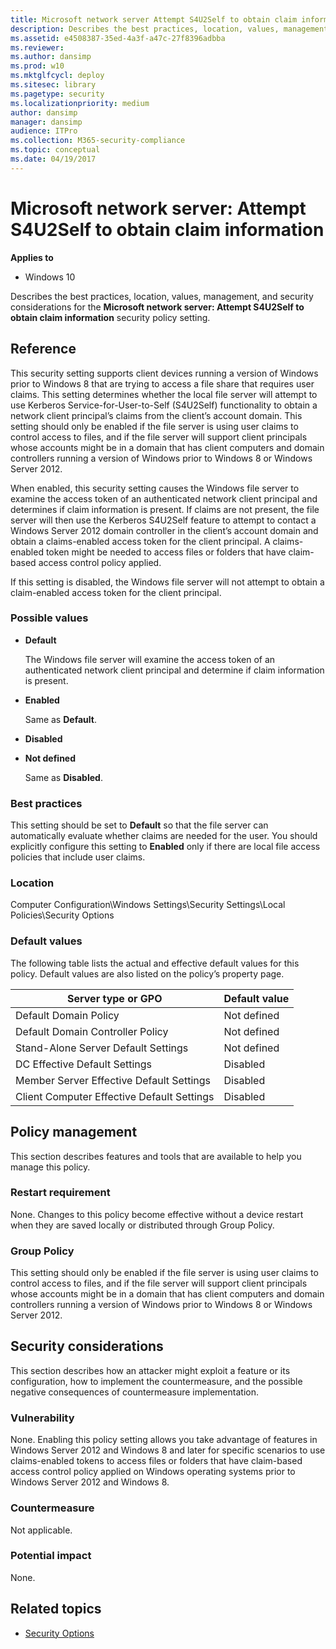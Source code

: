 ```yaml
---
title: Microsoft network server Attempt S4U2Self to obtain claim information (Windows 10)
description: Describes the best practices, location, values, management, and security considerations for the Microsoft network server Attempt S4U2Self to obtain claim information security policy setting.
ms.assetid: e4508387-35ed-4a3f-a47c-27f8396adbba
ms.reviewer: 
ms.author: dansimp
ms.prod: w10
ms.mktglfcycl: deploy
ms.sitesec: library
ms.pagetype: security
ms.localizationpriority: medium
author: dansimp
manager: dansimp
audience: ITPro
ms.collection: M365-security-compliance
ms.topic: conceptual
ms.date: 04/19/2017
---
```


# Microsoft network server: Attempt S4U2Self to obtain claim information

**Applies to**
-   Windows 10

Describes the best practices, location, values, management, and security considerations for the **Microsoft network server: Attempt S4U2Self to obtain claim information** security policy setting.

## Reference

This security setting supports client devices running a version of Windows prior to Windows 8 that are trying to access a file share that requires user claims. This setting determines whether the local file server will attempt to use Kerberos Service-for-User-to-Self (S4U2Self) functionality to obtain a network client principal’s claims from the client’s account domain. This setting should only be enabled if the file server is using user claims to control access to files, and if the file server will support client principals whose accounts might be in a domain that has client computers 
and domain controllers running a version of Windows prior to Windows 8 or Windows Server 2012.

When enabled, this security setting causes the Windows file server to examine the access token of an authenticated network client principal and determines if claim information is present. If claims are not present, the file server will then use the Kerberos S4U2Self feature to attempt to contact a Windows Server 2012 domain controller in the client’s account domain and obtain a claims-enabled access token for the client principal. A claims-enabled token might be needed to access files or folders that have claim-based access control policy applied.

If this setting is disabled, the Windows file server will not attempt to obtain a claim-enabled access token for the client principal.

### Possible values

-   **Default**

    The Windows file server will examine the access token of an authenticated network client principal and determine if claim information is present.

-   **Enabled**

    Same as **Default**.

-   **Disabled**

-   **Not defined**

    Same as **Disabled**.

### Best practices

This setting should be set to **Default** so that the file server can automatically evaluate whether claims are needed for the user. You should explicitly configure this setting to **Enabled** only if there are local file access policies that include user claims.

### Location

Computer Configuration\\Windows Settings\\Security Settings\\Local Policies\\Security Options

### Default values

The following table lists the actual and effective default values for this policy. Default values are also listed on the policy’s property page.

| Server type or GPO | Default value |
| - | - |
| Default Domain Policy| Not defined| 
| Default Domain Controller Policy | Not defined| 
| Stand-Alone Server Default Settings | Not defined| 
| DC Effective Default Settings | Disabled| 
| Member Server Effective Default Settings | Disabled| 
| Client Computer Effective Default Settings| Disabled| 
 
## Policy management

This section describes features and tools that are available to help you manage this policy.

### Restart requirement

None. Changes to this policy become effective without a device restart when they are saved locally or distributed through Group Policy.

### Group Policy

This setting should only be enabled if the file server is using user claims to control access to files, and if the file server will support client principals whose accounts might be in a domain that has client computers and domain controllers running a version of Windows prior to Windows 8 or Windows Server 2012.

## Security considerations

This section describes how an attacker might exploit a feature or its configuration, how to implement the countermeasure, and the possible negative consequences of countermeasure implementation.

### Vulnerability

None. Enabling this policy setting allows you take advantage of features in Windows Server 2012 and Windows 8 and later for specific scenarios to use claims-enabled tokens to access files or folders that have claim-based access control policy applied on Windows operating systems prior to Windows Server 2012 
and Windows 8.

### Countermeasure

Not applicable.

### Potential impact

None.

## Related topics

- [Security Options](security-options.md)
